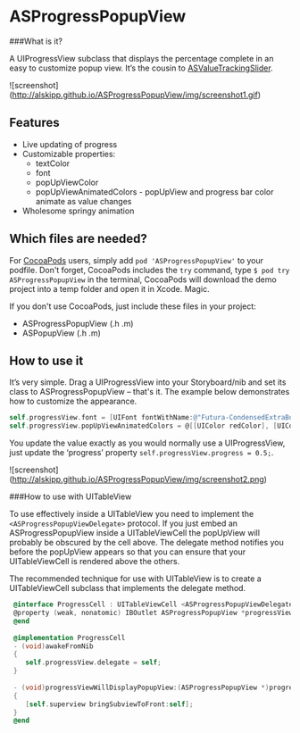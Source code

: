 ASProgressPopupView
========

###What is it?


A UIProgressView subclass that displays the percentage complete in an easy to customize popup view. It’s the cousin to [ASValueTrackingSlider](https://github.com/alskipp/ASValueTrackingSlider).

![screenshot] (http://alskipp.github.io/ASProgressPopupView/img/screenshot1.gif)

Features
---

* Live updating of progress
* Customizable properties:
  * textColor
  * font
  * popUpViewColor
  * popUpViewAnimatedColors - popUpView and progress bar color animate as value changes
* Wholesome springy animation


Which files are needed?
---

For [CocoaPods](http://beta.cocoapods.org) users, simply add `pod 'ASProgressPopupView'` to your podfile. Don't forget, CocoaPods includes the `try` command, type `$ pod try ASProgressPopupView` in the terminal, CocoaPods will download the demo project into a temp folder and open it in Xcode. Magic.

If you don't use CocoaPods, just include these files in your project:

* ASProgressPopupView (.h .m)
* ASPopupView (.h .m)


How to use it
---

It’s very simple. Drag a UIProgressView into your Storyboard/nib and set its class to ASProgressPopupView – that's it.
The example below demonstrates how to customize the appearance.

```objective-c
self.progressView.font = [UIFont fontWithName:@"Futura-CondensedExtraBold" size:26];
self.progressView.popUpViewAnimatedColors = @[[UIColor redColor], [UIColor orangeColor], [UIColor greenColor]];
```

You update the value exactly as you would normally use a UIProgressView, just update the ‘progress’ property `self.progressView.progress = 0.5;`.

![screenshot] (http://alskipp.github.io/ASProgressPopupView/img/screenshot2.png)

###How to use with UITableView

To use  effectively inside a UITableView you need to implement the `<ASProgressPopupViewDelegate>` protocol. If you just embed an ASProgressPopupView inside a UITableViewCell the popUpView will probably be obscured by the cell above. The delegate method notifies you before the popUpView appears so that you can ensure that your UITableViewCell is rendered above the others.

The recommended technique for use with UITableView is to create a UITableViewCell subclass that implements the delegate method.


```objective-c
 @interface ProgressCell : UITableViewCell <ASProgressPopupViewDelegate>
 @property (weak, nonatomic) IBOutlet ASProgressPopupView *progressView;
 @end
 
 @implementation ProgressCell
 - (void)awakeFromNib
 {
    self.progressView.delegate = self;
 }
 
 - (void)progressViewWillDisplayPopupView:(ASProgressPopupView *)progressView;
 {
    [self.superview bringSubviewToFront:self];
 }
 @end
```
 
